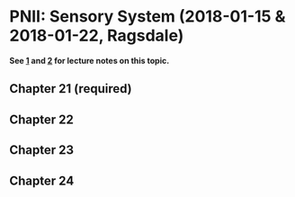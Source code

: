 # PNII: Sensory System (2018-01-15 & 2018-01-22, Ragsdale)
**See [1](../lecture_notes/pnii_2018_01_15_emd.md) and [2](../lecture_notes/pnii_2018_01_22_emd.md) for lecture notes on this topic.**

## Chapter 21 (required)
## Chapter 22
## Chapter 23
## Chapter 24
